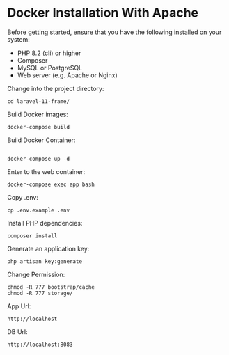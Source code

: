 # Docker Installation With Apache
Before getting started, ensure that you have the following installed on your system:

- PHP 8.2 (cli) or higher
- Composer
- MySQL or PostgreSQL
- Web server (e.g. Apache or Nginx)

Change into the project directory:

```
cd laravel-11-frame/
```

Build Docker images:

```
docker-compose build
```
Build Docker Container:
```

docker-compose up -d
```

Enter to the web container:
```
docker-compose exec app bash
```

Copy .env:
```
cp .env.example .env
```

Install PHP dependencies:
```
composer install
```

Generate an application key:
```
php artisan key:generate
```

Change Permission:
```
chmod -R 777 bootstrap/cache	
chmod -R 777 storage/	
```

App Url:
```
http://localhost
```

DB Url:
```
http://localhost:8083
```
